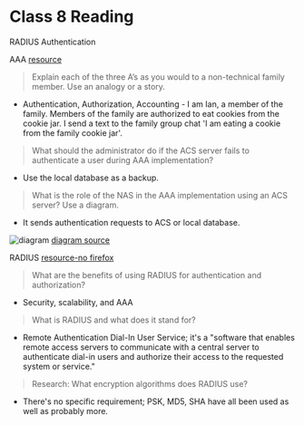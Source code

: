 # Class 8 Reading
 RADIUS Authentication

 AAA [resource](https://www.geeksforgeeks.org/computer-network-aaa-authentication-authorization-and-accounting/)

> Explain each of the three A’s as you would to a non-technical family member. Use an analogy or a story.
   - Authentication, Authorization, Accounting - I am Ian, a member of the family. Members of the family are authorized to eat cookies from the cookie jar. I send a text to the family group chat 'I am eating a cookie from the family cookie jar'. 

> What should the administrator do if the ACS server fails to authenticate a user during AAA implementation?
   - Use the local database as a backup.

> What is the role of the NAS in the AAA implementation using an ACS server? Use a diagram.
   - It sends authentication requests to ACS or local database.

![diagram](https://www.howtonetwork.com/wp-content/uploads/2022/03/3-1.png)
[diagram source](https://www.howtonetwork.com/ccna-security/aaa-security/)

RADIUS [resource-no firefox](https://archive.is/27Y19)

> What are the benefits of using RADIUS for authentication and authorization?
   - Security, scalability, and AAA

> What is RADIUS and what does it stand for?
   - Remote Authentication Dial-In User Service; it's a "software that enables remote access servers to communicate with a central server to authenticate dial-in users and authorize their access to the requested system or service."

> Research: What encryption algorithms does RADIUS use?
   - There's no specific requirement; PSK, MD5, SHA have all been used as well as probably more.

